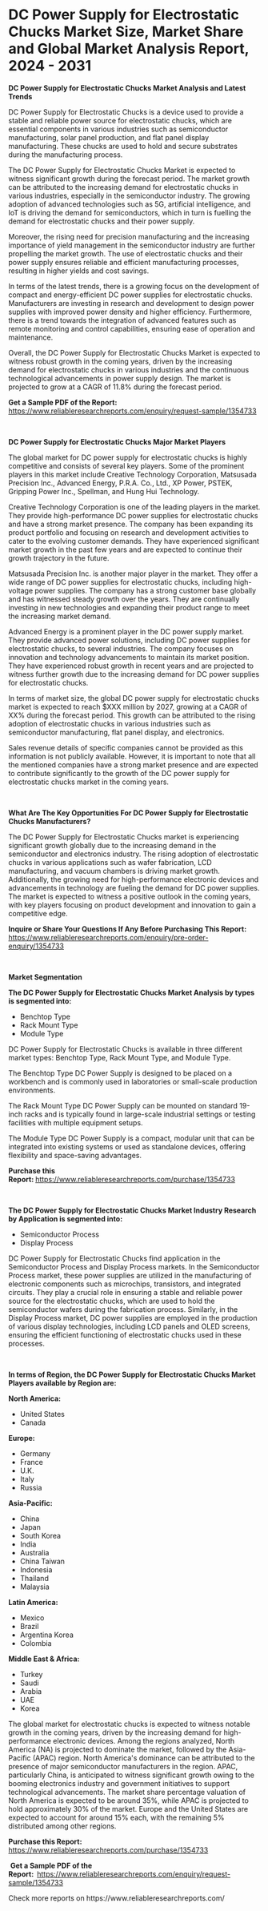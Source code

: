 <p><h1>DC Power Supply for Electrostatic Chucks Market Size, Market Share and Global Market Analysis Report, 2024 - 2031</h1></p><p><strong>DC Power Supply for Electrostatic Chucks Market Analysis and Latest Trends</strong></p>
<p><p>DC Power Supply for Electrostatic Chucks is a device used to provide a stable and reliable power source for electrostatic chucks, which are essential components in various industries such as semiconductor manufacturing, solar panel production, and flat panel display manufacturing. These chucks are used to hold and secure substrates during the manufacturing process.</p><p>The DC Power Supply for Electrostatic Chucks Market is expected to witness significant growth during the forecast period. The market growth can be attributed to the increasing demand for electrostatic chucks in various industries, especially in the semiconductor industry. The growing adoption of advanced technologies such as 5G, artificial intelligence, and IoT is driving the demand for semiconductors, which in turn is fuelling the demand for electrostatic chucks and their power supply.</p><p>Moreover, the rising need for precision manufacturing and the increasing importance of yield management in the semiconductor industry are further propelling the market growth. The use of electrostatic chucks and their power supply ensures reliable and efficient manufacturing processes, resulting in higher yields and cost savings.</p><p>In terms of the latest trends, there is a growing focus on the development of compact and energy-efficient DC power supplies for electrostatic chucks. Manufacturers are investing in research and development to design power supplies with improved power density and higher efficiency. Furthermore, there is a trend towards the integration of advanced features such as remote monitoring and control capabilities, ensuring ease of operation and maintenance.</p><p>Overall, the DC Power Supply for Electrostatic Chucks Market is expected to witness robust growth in the coming years, driven by the increasing demand for electrostatic chucks in various industries and the continuous technological advancements in power supply design. The market is projected to grow at a CAGR of 11.8% during the forecast period.</p></p>
<p><strong>Get a Sample PDF of the Report:&nbsp;</strong> <a href="https://www.reliableresearchreports.com/enquiry/request-sample/1354733">https://www.reliableresearchreports.com/enquiry/request-sample/1354733</a></p>
<p>&nbsp;</p>
<p><strong>DC Power Supply for Electrostatic Chucks Major Market Players</strong></p>
<p><p>The global market for DC power supply for electrostatic chucks is highly competitive and consists of several key players. Some of the prominent players in this market include Creative Technology Corporation, Matsusada Precision Inc., Advanced Energy, P.R.A. Co., Ltd., XP Power, PSTEK, Gripping Power Inc., Spellman, and Hung Hui Technology. </p><p>Creative Technology Corporation is one of the leading players in the market. They provide high-performance DC power supplies for electrostatic chucks and have a strong market presence. The company has been expanding its product portfolio and focusing on research and development activities to cater to the evolving customer demands. They have experienced significant market growth in the past few years and are expected to continue their growth trajectory in the future.</p><p>Matsusada Precision Inc. is another major player in the market. They offer a wide range of DC power supplies for electrostatic chucks, including high-voltage power supplies. The company has a strong customer base globally and has witnessed steady growth over the years. They are continually investing in new technologies and expanding their product range to meet the increasing market demand.</p><p>Advanced Energy is a prominent player in the DC power supply market. They provide advanced power solutions, including DC power supplies for electrostatic chucks, to several industries. The company focuses on innovation and technology advancements to maintain its market position. They have experienced robust growth in recent years and are projected to witness further growth due to the increasing demand for DC power supplies for electrostatic chucks.</p><p>In terms of market size, the global DC power supply for electrostatic chucks market is expected to reach $XXX million by 2027, growing at a CAGR of XX% during the forecast period. This growth can be attributed to the rising adoption of electrostatic chucks in various industries such as semiconductor manufacturing, flat panel display, and electronics.</p><p>Sales revenue details of specific companies cannot be provided as this information is not publicly available. However, it is important to note that all the mentioned companies have a strong market presence and are expected to contribute significantly to the growth of the DC power supply for electrostatic chucks market in the coming years.</p></p>
<p>&nbsp;</p>
<p><strong>What Are The Key Opportunities For DC Power Supply for Electrostatic Chucks Manufacturers?</strong></p>
<p><p>The DC Power Supply for Electrostatic Chucks market is experiencing significant growth globally due to the increasing demand in the semiconductor and electronics industry. The rising adoption of electrostatic chucks in various applications such as wafer fabrication, LCD manufacturing, and vacuum chambers is driving market growth. Additionally, the growing need for high-performance electronic devices and advancements in technology are fueling the demand for DC power supplies. The market is expected to witness a positive outlook in the coming years, with key players focusing on product development and innovation to gain a competitive edge.</p></p>
<p><strong>Inquire or Share Your Questions If Any Before Purchasing This Report:</strong> <a href="https://www.reliableresearchreports.com/enquiry/pre-order-enquiry/1354733">https://www.reliableresearchreports.com/enquiry/pre-order-enquiry/1354733</a></p>
<p>&nbsp;</p>
<p><strong>Market Segmentation</strong></p>
<p><strong>The DC Power Supply for Electrostatic Chucks Market Analysis by types is segmented into:</strong></p>
<p><ul><li>Benchtop Type</li><li>Rack Mount Type</li><li>Module Type</li></ul></p>
<p><p>DC Power Supply for Electrostatic Chucks is available in three different market types: Benchtop Type, Rack Mount Type, and Module Type. </p><p>The Benchtop Type DC Power Supply is designed to be placed on a workbench and is commonly used in laboratories or small-scale production environments. </p><p>The Rack Mount Type DC Power Supply can be mounted on standard 19-inch racks and is typically found in large-scale industrial settings or testing facilities with multiple equipment setups. </p><p>The Module Type DC Power Supply is a compact, modular unit that can be integrated into existing systems or used as standalone devices, offering flexibility and space-saving advantages.</p></p>
<p><strong>Purchase this Report:&nbsp;</strong><a href="https://www.reliableresearchreports.com/purchase/1354733">https://www.reliableresearchreports.com/purchase/1354733</a></p>
<p>&nbsp;</p>
<p><strong>The DC Power Supply for Electrostatic Chucks Market Industry Research by Application is segmented into:</strong></p>
<p><ul><li>Semiconductor Process</li><li>Display Process</li></ul></p>
<p><p>DC Power Supply for Electrostatic Chucks find application in the Semiconductor Process and Display Process markets. In the Semiconductor Process market, these power supplies are utilized in the manufacturing of electronic components such as microchips, transistors, and integrated circuits. They play a crucial role in ensuring a stable and reliable power source for the electrostatic chucks, which are used to hold the semiconductor wafers during the fabrication process. Similarly, in the Display Process market, DC power supplies are employed in the production of various display technologies, including LCD panels and OLED screens, ensuring the efficient functioning of electrostatic chucks used in these processes.</p></p>
<p>&nbsp;</p>
<p><strong>In terms of Region, the DC Power Supply for Electrostatic Chucks Market Players available by Region are:</strong></p>
<p>
    <p> <strong> North America: </strong>
        <ul>
            <li>United States</li>
            <li>Canada</li>
        </ul>
        </p> 
    <p> <strong> Europe: </strong>
        <ul>
            <li>Germany</li>
            <li>France</li>
            <li>U.K.</li>
            <li>Italy</li>
            <li>Russia</li>
        </ul>
        </p> 
    <p> <strong> Asia-Pacific: </strong>
        <ul>
            <li>China</li>
            <li>Japan</li>
            <li>South Korea</li>
            <li>India</li>
            <li>Australia</li>
            <li>China Taiwan</li>
            <li>Indonesia</li>
            <li>Thailand</li>
            <li>Malaysia</li>
        </ul>
        </p> 
    <p> <strong> Latin America: </strong>
        <ul>
            <li>Mexico</li>
            <li>Brazil</li>
            <li>Argentina Korea</li>
            <li>Colombia</li>
        </ul>
        </p> 
    <p> <strong> Middle East & Africa: </strong>
        <ul>
            <li>Turkey</li>
            <li>Saudi</li>
            <li>Arabia</li>
            <li>UAE</li>
            <li>Korea</li>
        </ul>
    </p>
    </p>
<p><p>The global market for electrostatic chucks is expected to witness notable growth in the coming years, driven by the increasing demand for high-performance electronic devices. Among the regions analyzed, North America (NA) is projected to dominate the market, followed by the Asia-Pacific (APAC) region. North America's dominance can be attributed to the presence of major semiconductor manufacturers in the region. APAC, particularly China, is anticipated to witness significant growth owing to the booming electronics industry and government initiatives to support technological advancements. The market share percentage valuation of North America is expected to be around 35%, while APAC is projected to hold approximately 30% of the market. Europe and the United States are expected to account for around 15% each, with the remaining 5% distributed among other regions.</p></p>
<p><strong>Purchase this Report: </strong><a href="https://www.reliableresearchreports.com/purchase/1354733">https://www.reliableresearchreports.com/purchase/1354733</a></p>
<p>&nbsp;<strong>Get a Sample PDF of the Report:&nbsp;&nbsp;</strong><a href="https://www.reliableresearchreports.com/enquiry/request-sample/1354733">https://www.reliableresearchreports.com/enquiry/request-sample/1354733</a></p>
<p><strong></strong></p>
<p>Check more reports on https://www.reliableresearchreports.com/</p>